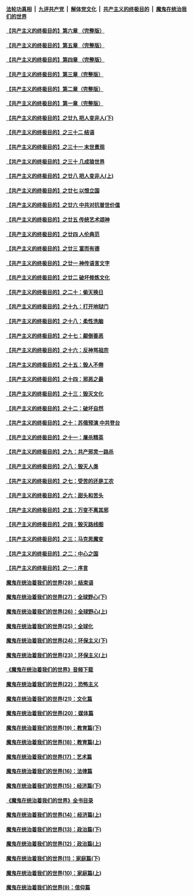 ####  [法轮功真相](../../../../basic/blob/master/README.md?t=05260001) &nbsp;|&nbsp; [九评共产党](../../../../9ping.md/blob/master/README.md?t=05260001) &nbsp;|&nbsp; [解体党文化](../../../../jtdwh.md/blob/master/README.md?t=05260001)  &nbsp;|&nbsp; [共产主义的终极目的](../../../../gczydzjmd.md/blob/master/README.md?t=05260001) &nbsp;|&nbsp; [魔鬼在统治我们的世界](../../../../mgztzwmdsj.md/blob/master/README.md?t=05260001) 

#### [【共产主义的终极目的】第六章 （完整版）](../pages/nsc422/n11428913.md?t=05260001) 

#### [【共产主义的终极目的】第五章 （完整版）](../pages/nsc422/n11428912.md?t=05260001) 

#### [【共产主义的终极目的】第四章 （完整版）](../pages/nsc422/n11428907.md?t=05260001) 

#### [【共产主义的终极目的】第三章（完整版）](../pages/nsc422/n11428848.md?t=05260001) 

#### [【共产主义的终极目的】第二章（完整版）](../pages/nsc422/n11428831.md?t=05260001) 

#### [【共产主义的终极目的】第一章（完整版）](../pages/nsc422/n11417651.md?t=05260001) 

#### [【共产主义的终极目的】之廿九 把人变非人(下)](../pages/nsc422/n11344140.md?t=05260001) 

#### [【共产主义的终极目的】之三十二 结语](../pages/nsc422/n11360535.md?t=05260001) 

#### [【共产主义的终极目的】之三十一 末世景观](../pages/nsc422/n11351129.md?t=05260001) 

#### [【共产主义的终极目的】之三十 几成狼世界](../pages/nsc422/n11348280.md?t=05260001) 

#### [【共产主义的终极目的】之廿八 把人变非人(上)](../pages/nsc422/n11340492.md?t=05260001) 

#### [【共产主义的终极目的】之廿七 以恨立国](../pages/nsc422/n11336944.md?t=05260001) 

#### [【共产主义的终极目的】之廿六 中共对抗普世价值](../pages/nsc422/n11324785.md?t=05260001) 

#### [【共产主义的终极目的】之廿五 传统艺术颂神](../pages/nsc422/n11296396.md?t=05260001) 

#### [【共产主义的终极目的】之廿四 人伦典范](../pages/nsc422/n11296397.md?t=05260001) 

#### [【共产主义的终极目的】之廿三 富而有德](../pages/nsc422/n11283598.md?t=05260001) 

#### [【共产主义的终极目的】之廿一 神传语言文字](../pages/nsc422/n11263265.md?t=05260001) 

#### [【共产主义的终极目的】之廿二 破坏修炼文化](../pages/nsc422/n11245728.md?t=05260001) 

#### [【共产主义的终极目的】之二十：偷天换日](../pages/nsc422/n11238846.md?t=05260001) 

#### [【共产主义的终极目的】之十九：打开地狱门](../pages/nsc422/n11206376.md?t=05260001) 

#### [【共产主义的终极目的】之十八：柔性洗脑](../pages/nsc422/n11199994.md?t=05260001) 

#### [【共产主义的终极目的】之十七：颠倒善恶](../pages/nsc422/n11179782.md?t=05260001) 

#### [【共产主义的终极目的】之十六：反神骂祖宗](../pages/nsc422/n11166798.md?t=05260001) 

#### [【共产主义的终极目的】之十五：毁人不倦](../pages/nsc422/n11166792.md?t=05260001) 

#### [【共产主义的终极目的】之十四：邪恶之最](../pages/nsc422/n11150249.md?t=05260001) 

#### [【共产主义的终极目的】之十三：毁灭文化](../pages/nsc422/n11135227.md?t=05260001) 

#### [【共产主义的终极目的】之十二：破坏自然](../pages/nsc422/n11135214.md?t=05260001) 

#### [【共产主义的终极目的】之十：苏俄预演 中共登台](../pages/nsc422/n11118424.md?t=05260001) 

#### [【共产主义的终极目的】之十一：屠杀精英](../pages/nsc422/n11118442.md?t=05260001) 

#### [【共产主义的终极目的】之九：共产邪灵一路杀](../pages/nsc422/n11114139.md?t=05260001) 

#### [【共产主义的终极目的】之八：毁灭人类](../pages/nsc422/n11108503.md?t=05260001) 

#### [【共产主义的终极目的】之七：受苦的还是工农](../pages/nsc422/n11101809.md?t=05260001) 

#### [【共产主义的终极目的】之六：甜头和苦头](../pages/nsc422/n11096971.md?t=05260001) 

#### [【共产主义的终极目的】之五：万变不离其邪](../pages/nsc422/n11091285.md?t=05260001) 

#### [【共产主义的终极目的】之四：毁灭路线图](../pages/nsc422/n11086284.md?t=05260001) 

#### [【共产主义的终极目的】之三：马克思魔变](../pages/nsc422/n11061941.md?t=05260001) 

#### [【共产主义的终极目的】之二：中心之国](../pages/nsc422/n11047728.md?t=05260001) 

#### [【共产主义的终极目的】之一：序言](../pages/nsc422/n11086077.md?t=05260001) 

#### [魔鬼在统治着我们的世界(28)：结束语](../pages/nsc422/n10936246.md?t=05260001) 

#### [魔鬼在统治着我们的世界(27)：全球野心(下)](../pages/nsc422/n10928319.md?t=05260001) 

#### [魔鬼在统治着我们的世界(26)：全球野心(上)](../pages/nsc422/n10900318.md?t=05260001) 

#### [魔鬼在统治着我们的世界(25)：全球化](../pages/nsc422/n10788205.md?t=05260001) 

#### [魔鬼在统治着我们的世界(24)：环保主义(下)](../pages/nsc422/n10695307.md?t=05260001) 

#### [魔鬼在统治着我们的世界(23)：环保主义(上)](../pages/nsc422/n10688613.md?t=05260001) 

#### [《魔鬼在统治着我们的世界》音频下载](../pages/nsc422/n10635553.md?t=05260001) 

#### [魔鬼在统治着我们的世界(22)：恐怖主义](../pages/nsc422/n10614727.md?t=05260001) 

#### [魔鬼在统治着我们的世界(21)：文化篇](../pages/nsc422/n10597706.md?t=05260001) 

#### [魔鬼在统治着我们的世界(20)：媒体篇](../pages/nsc422/n10586579.md?t=05260001) 

#### [魔鬼在统治着我们的世界(19)：教育篇(下)](../pages/nsc422/n10564808.md?t=05260001) 

#### [魔鬼在统治着我们的世界(18)：教育篇(上)](../pages/nsc422/n10526970.md?t=05260001) 

#### [魔鬼在统治着我们的世界(17)：艺术篇](../pages/nsc422/n10499093.md?t=05260001) 

#### [魔鬼在统治着我们的世界(16)：法律篇](../pages/nsc422/n10485969.md?t=05260001) 

#### [魔鬼在统治着我们的世界(15)：经济篇(下)](../pages/nsc422/n10469975.md?t=05260001) 

#### [《魔鬼在统治着我们的世界》全书目录](../pages/nsc422/n10464261.md?t=05260001) 

#### [魔鬼在统治着我们的世界(14)：经济篇(上)](../pages/nsc422/n10457370.md?t=05260001) 

#### [魔鬼在统治着我们的世界(13)：政治篇(下)](../pages/nsc422/n10448270.md?t=05260001) 

#### [魔鬼在统治着我们的世界(12)：政治篇(上)](../pages/nsc422/n10444576.md?t=05260001) 

#### [魔鬼在统治着我们的世界(11)：家庭篇(下)](../pages/nsc422/n10440961.md?t=05260001) 

#### [魔鬼在统治着我们的世界(10)：家庭篇(上)](../pages/nsc422/n10435448.md?t=05260001) 

#### [魔鬼在统治着我们的世界(9)：信仰篇](../pages/nsc422/n10432159.md?t=05260001) 


